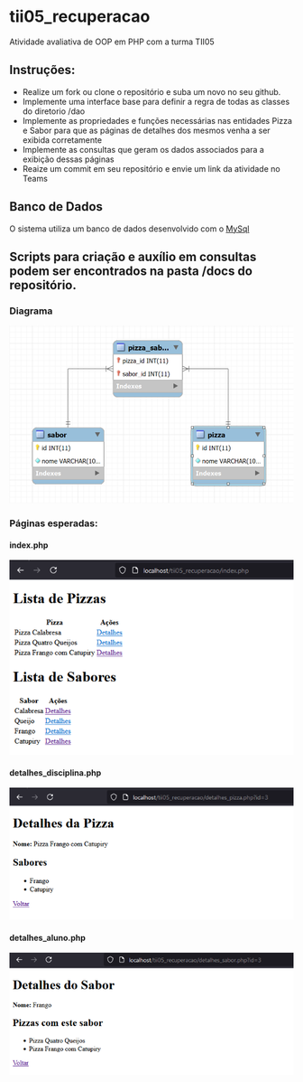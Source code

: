 # tii05_recuperacao
Atividade avaliativa de OOP em PHP com a turma TII05

## Instruções:
- Realize um fork ou clone o repositório e suba um novo no seu github.
- Implemente uma interface base para definir a regra de todas as classes do diretorio /dao
- Implemente as propriedades e funções necessárias nas entidades Pizza e Sabor para que as páginas de detalhes dos mesmos venha a ser exibida corretamente
- Implemente as consultas que geram os dados associados para a exibição dessas páginas
- Reaize um commit em seu repositório e envie um link da atividade no Teams

## Banco de Dados
O sistema utiliza um banco de dados desenvolvido com o [MySql](https://www.mysql.com/)

## Scripts para criação e auxílio em consultas podem ser encontrados na pasta /docs do repositório.

### Diagrama
![image](/docs/db.png)


### Páginas esperadas:

#### index.php
![image](/docs/index.png)

#### detalhes_disciplina.php
![image](/docs/detalhes_pizza.png)

#### detalhes_aluno.php
![image](/docs/detalhes_sabor.png)